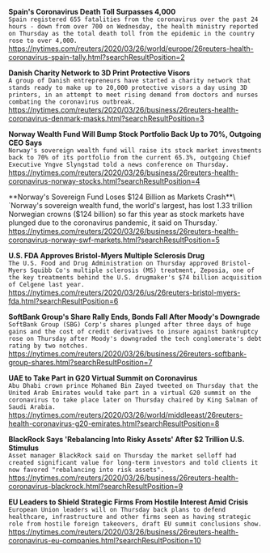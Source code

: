 **Spain's Coronavirus Death Toll Surpasses 4,000**\
`Spain registered 655 fatalities from the coronavirus over the past 24 hours - down from over 700 on Wednesday, the health ministry reported on Thursday as the total death toll from the epidemic in the country rose to over 4,000.`\
https://nytimes.com/reuters/2020/03/26/world/europe/26reuters-health-coronavirus-spain-tally.html?searchResultPosition=2

**Danish Charity Network to 3D Print Protective Visors**\
`A group of Danish entrepreneurs have started a charity network that stands ready to make up to 20,000 protective visors a day using 3D printers, in an attempt to meet rising demand from doctors and nurses combating the coronavirus outbreak.`\
https://nytimes.com/reuters/2020/03/26/business/26reuters-health-coronavirus-denmark-masks.html?searchResultPosition=3

**Norway Wealth Fund Will Bump Stock Portfolio Back Up to 70%, Outgoing CEO Says**\
`Norway's sovereign wealth fund will raise its stock market investments back to 70% of its portfolio from the current 65.3%, outgoing Chief Executive Yngve Slyngstad told a news conference on Thursday.`\
https://nytimes.com/reuters/2020/03/26/business/26reuters-health-coronavirus-norway-stocks.html?searchResultPosition=4

**Norway's Sovereign Fund Loses $124 Billion as Markets Crash**\
`Norway's sovereign wealth fund, the world's largest, has lost 1.33 trillion Norwegian crowns ($124 billion) so far this year as stock markets have plunged due to the coronavirus pandemic, it said on Thursday.`\
https://nytimes.com/reuters/2020/03/26/business/26reuters-health-coronavirus-norway-swf-markets.html?searchResultPosition=5

**U.S. FDA Approves Bristol-Myers Multiple Sclerosis Drug**\
`The U.S. Food and Drug Administration on Thursday approved Bristol-Myers Squibb Co's multiple sclerosis (MS) treatment, Zeposia, one of the key treatments behind the U.S. drugmaker's $74 billion acquisition of Celgene last year.`\
https://nytimes.com/reuters/2020/03/26/us/26reuters-bristol-myers-fda.html?searchResultPosition=6

**SoftBank Group's Share Rally Ends, Bonds Fall After Moody's Downgrade**\
`SoftBank Group (SBG) Corp's shares plunged after three days of huge gains and the cost of credit derivatives to insure against bankruptcy rose on Thursday after Moody's downgraded the tech conglomerate's debt rating by two notches.`\
https://nytimes.com/reuters/2020/03/26/business/26reuters-softbank-group-shares.html?searchResultPosition=7

**UAE to Take Part in G20 Virtual Summit on Coronavirus**\
`Abu Dhabi crown prince Mohamed Bin Zayed tweeted on Thursday that the United Arab Emirates would take part in a virtual G20 summit on the coronavirus to take place later on Thursday chaired by King Salman of Saudi Arabia.`\
https://nytimes.com/reuters/2020/03/26/world/middleeast/26reuters-health-coronavirus-g20-emirates.html?searchResultPosition=8

**BlackRock Says 'Rebalancing Into Risky Assets' After $2 Trillion U.S. Stimulus**\
`Asset manager BlackRock said on Thursday the market selloff had created significant value for long-term investors and told clients it now favored "rebalancing into risk assets".`\
https://nytimes.com/reuters/2020/03/26/business/26reuters-health-coronavirus-blackrock.html?searchResultPosition=9

**EU Leaders to Shield Strategic Firms From Hostile Interest Amid Crisis**\
`European Union leaders will on Thursday back plans to defend healthcare, infrastructure and other firms seen as having strategic role from hostile foreign takeovers, draft EU summit conclusions show.`\
https://nytimes.com/reuters/2020/03/26/business/26reuters-health-coronavirus-eu-companies.html?searchResultPosition=10

